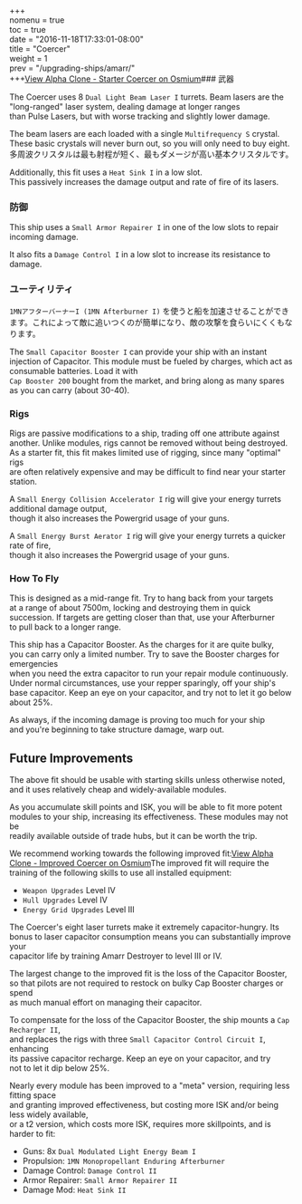 +++  
nomenu = true  
toc = true  
date = "2016-11-18T17:33:01-08:00"  
title = "Coercer"  
weight = 1  
prev = "/upgrading-ships/amarr/"  
+++<object type="image/svg+xml" data="https://o.smium.org/api/convert/118467/svg/118467-alpha-clone---starter-coercer.svg?privatetoken=4887651273651781632"><a href="https://o.smium.org/loadout/private/118467/4887651273651781632">View Alpha Clone - Starter Coercer on Osmium</a></object>### 武器

The Coercer uses 8 `Dual Light Beam Laser I` turrets. Beam lasers are the "long-ranged" laser system, dealing damage at longer ranges  
than Pulse Lasers, but with worse tracking and slightly lower damage.

The beam lasers are each loaded with a single `Multifrequency S` crystal. These basic crystals will never burn out, so you will only need to buy eight. 多周波クリスタルは最も射程が短く、最もダメージが高い基本クリスタルです。

Additionally, this fit uses a `Heat Sink I` in a low slot.  
This passively increases the damage output and rate of fire of its lasers.

### 防御

This ship uses a `Small Armor Repairer I` in one of the low slots to repair incoming damage.

It also fits a `Damage Control I` in a low slot to increase its resistance to damage.

### ユーティリティ

`1MNアフターバーナーI (1MN Afterburner I)` を使うと船を加速させることができます。これによって敵に追いつくのが簡単になり、敵の攻撃を食らいにくくもなります。

The `Small Capacitor Booster I` can provide your ship with an instant injection of Capacitor. This module must be fueled by charges, which act as consumable batteries. Load it with   
`Cap Booster 200` bought from the market, and bring along as many spares as you can carry (about 30-40).

### Rigs

Rigs are passive modifications to a ship, trading off one attribute against another. Unlike modules, rigs cannot be removed without being destroyed. As a starter fit, this fit makes limited use of rigging, since many "optimal" rigs  
are often relatively expensive and may be difficult to find near your starter station.

A `Small Energy Collision Accelerator I` rig will give your energy turrets additional damage output,  
though it also increases the Powergrid usage of your guns.

A `Small Energy Burst Aerator I` rig will give your energy turrets a quicker rate of fire,  
though it also increases the Powergrid usage of your guns.

### How To Fly

This is designed as a mid-range fit. Try to hang back from your targets  
at a range of about 7500m, locking and destroying them in quick succession. If targets are getting closer than that, use your Afterburner  
to pull back to a longer range.

This ship has a Capacitor Booster. As the charges for it are quite bulky,  
you can carry only a limited number. Try to save the Booster charges for emergencies  
when you need the extra capacitor to run your repair module continuously. Under normal circumstances, use your repper sparingly, off your ship's base capacitor. Keep an eye on your capacitor, and try not to let it go below about 25%.

As always, if the incoming damage is proving too much for your ship  
and you're beginning to take structure damage, warp out.

## Future Improvements

The above fit should be usable with starting skills unless otherwise noted,  
and it uses relatively cheap and widely-available modules.

As you accumulate skill points and ISK, you will be able to fit more potent  
modules to your ship, increasing its effectiveness. These modules may not be  
readily available outside of trade hubs, but it can be worth the trip.

We recommend working towards the following improved fit:<object type="image/svg+xml" data="https://o.smium.org/api/convert/118468/svg/118468-alpha-clone---improved-coercer.svg?privatetoken=3428950839421566976"><a href="https://o.smium.org/loadout/private/118468/3428950839421566976">View Alpha Clone - Improved Coercer on Osmium</a></object>The improved fit will require the training of the following skills to use all installed equipment:

* `Weapon Upgrades` Level IV
* `Hull Upgrades` Level IV
* `Energy Grid Upgrades` Level III

The Coercer's eight laser turrets make it extremely capacitor-hungry. Its bonus to laser capacitor consumption means you can substantially improve your  
capacitor life by training Amarr Destroyer to level III or IV.

The largest change to the improved fit is the loss of the Capacitor Booster,  
so that pilots are not required to restock on bulky Cap Booster charges or spend  
as much manual effort on managing their capacitor.

To compensate for the loss of the Capacitor Booster, the ship mounts a `Cap Recharger II`,  
and replaces the rigs with three `Small Capacitor Control Circuit I`, enhancing  
its passive capacitor recharge. Keep an eye on your capacitor, and try  
not to let it dip below 25%.

Nearly every module has been improved to a "meta" version, requiring less fitting space  
and granting improved effectiveness, but costing more ISK and/or being less widely available,  
or a t2 version, which costs more ISK, requires more skillpoints, and is harder to fit:

* Guns: 8x `Dual Modulated Light Energy Beam I`
* Propulsion: `1MN Monopropellant Enduring Afterburner`
* Damage Control: `Damage Control II`
* Armor Repairer: `Small Armor Repairer II`
* Damage Mod: `Heat Sink II`